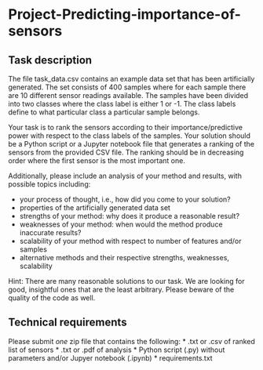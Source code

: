 # Project-Predicting-importance-of-sensors

Task description
----------------
The file task_data.csv contains an example data set that has been artificially
generated. The set consists of 400 samples where for each sample there are 10
different sensor readings available. The samples have been divided into two
classes where the class label is either 1 or -1. The class labels define to what
particular class a particular sample belongs.

Your task is to rank the sensors according to their importance/predictive power
with respect to the class labels of the samples. Your solution should be a
Python script or a Jupyter notebook file that generates a ranking of the sensors
from the provided CSV file. The ranking should be in decreasing order where the
first sensor is the most important one.

Additionally, please include an analysis of your method and results, with
possible topics including:

* your process of thought, i.e., how did you come to your solution?
* properties of the artificially generated data set
* strengths of your method: why does it produce a reasonable result?
* weaknesses of your method: when would the method produce inaccurate results?
* scalability of your method with respect to number of features and/or samples
* alternative methods and their respective strengths, weaknesses, scalability

Hint: There are many reasonable solutions to our task.
We are looking for good, insightful ones that are the least arbitrary. Please
beware of the quality of the code as well.


Technical requirements
----------------------
Please submit *one* zip file that contains the following:
    * .txt or .csv of ranked list of sensors
    * .txt or .pdf of analysis
    * Python script (.py) without parameters and/or Jupyer notebook (.ipynb)
    * requirements.txt
